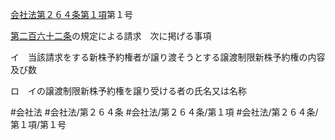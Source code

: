 [会社法第２６４条第１項](会社法＿＿＿＿第２６４条第１項)第１号

[第二百六十二条](会社法＿＿＿＿第２６２条)の規定による請求　次に掲げる事項

イ　当該請求をする新株予約権者が譲り渡そうとする譲渡制限新株予約権の内容及び数

ロ　イの譲渡制限新株予約権を譲り受ける者の氏名又は名称


#会社法
#会社法/第２６４条
#会社法/第２６４条/第１項
#会社法/第２６４条/第１項/第１号
